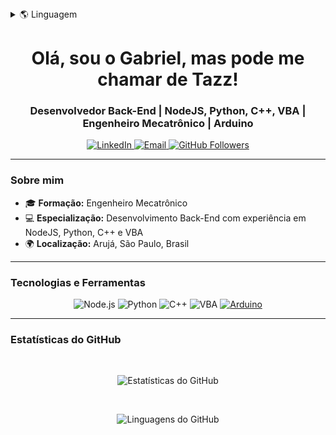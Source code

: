 <details>
<summary>🌎 Linguagem</summary>
<br>
    
* [en](../README.md)
* pt-BR (Current)
  
</details>
  

<h1 align="center">Olá, sou o Gabriel, mas pode me chamar de Tazz!</h1>

<h3 align="center">Desenvolvedor Back-End | NodeJS, Python, C++, VBA | Engenheiro Mecatrônico | Arduino</h3>

<p align="center">
<a href="https://www.linkedin.com/in/gabriel-tazz" target="_blank">
    <img src="https://img.shields.io/badge/LinkedIn-0077B5?style=flat-square&logo=linkedin&logoColor=white" alt="LinkedIn">
  </a>
  <a href="mailto:gabriel.oliveira.tazz@gmail.com">
    <img src="https://img.shields.io/badge/Email-D14836?style=flat-square&logo=gmail&logoColor=white" alt="Email">
  </a>
  <a href="https://github.com/GTazz">
    <img src="https://img.shields.io/github/followers/GTazz?label=GitHub&style=flat-square" alt="GitHub Followers">
  </a>
</p>

---

### Sobre mim

- 🎓 **Formação:** Engenheiro Mecatrônico
- 💻 **Especialização:** Desenvolvimento Back-End com experiência em NodeJS, Python, C++ e VBA
- 🌍 **Localização:** Arujá, São Paulo, Brasil

---

### Tecnologias e Ferramentas

<p align="center">
  <img src="https://img.shields.io/badge/Node.js-339933?style=flat-square&logo=nodedotjs&logoColor=white" alt="Node.js">
  <img src="https://img.shields.io/badge/Python-3776AB?style=flat-square&logo=python&logoColor=white" alt="Python">
  <img src="https://img.shields.io/badge/C++-00599C?style=flat-square&logo=c%2B%2B&logoColor=white" alt="C++">
  <img src="https://img.shields.io/badge/VBA-217346?style=flat-square&logo=microsoft-excel&logoColor=white" alt="VBA">
  <a href="https://www.arduino.cc/" target="_blank">
  <img src="https://img.shields.io/badge/Arduino-00979D?style=flat-square&logo=arduino&logoColor=white" alt="Arduino">
  </a>
</p>

---

### Estatísticas do GitHub

<br>

<p align="center">
  <img src="https://github-readme-stats.vercel.app/api?username=GTazz&show_icons=true&theme=radical" alt="Estatísticas do GitHub">
</p>
<br>
<p align="center">
<img src="https://github-readme-stats.vercel.app/api/top-langs/?username=GTazz&layout=compact&langs_count=20" alt="Linguagens do GitHub">
</p>
